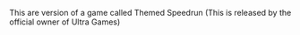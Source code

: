 This are version of a game called Themed Speedrun (This is released by the official owner of Ultra Games)
